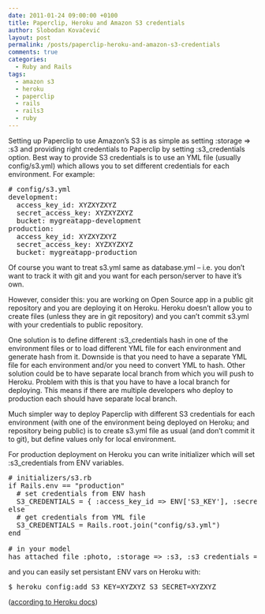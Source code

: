 ```yaml
---
date: 2011-01-24 09:00:00 +0100
title: Paperclip, Heroku and Amazon S3 credentials
author: Slobodan Kovačević
layout: post
permalink: /posts/paperclip-heroku-and-amazon-s3-credentials
comments: true
categories:
  - Ruby and Rails
tags:
  - amazon s3
  - heroku
  - paperclip
  - rails
  - rails3
  - ruby
---
```

Setting up Paperclip to use Amazon&#8217;s S3 is as simple as setting :storage => :s3 and providing right credentials to Paperclip by setting :s3_credentials option. Best way to provide S3 credentials is to use an YML file (usually config/s3.yml) which allows you to set different credentials for each environment. For example:

<pre># config/s3.yml
development:
  access_key_id: XYZXYZXYZ
  secret_access_key: XYZXYZXYZ
  bucket: mygreatapp-development
production:
  access_key_id: XYZXYZXYZ
  secret_access_key: XYZXYZXYZ
  bucket: mygreatapp-production
</pre>

Of course you want to treat s3.yml same as database.yml &#8211; i.e. you don&#8217;t want to track it with git and you want for each person/server to have it&#8217;s own.

However, consider this: you are working on Open Source app in a public git repository and you are deploying it on Heroku. Heroku doesn&#8217;t allow you to create files (unless they are in git repository) and you can&#8217;t commit s3.yml with your credentials to public repository.

One solution is to define different :s3_credentials hash in one of the environment files or to load different YML file for each environment and generate hash from it. Downside is that you need to have a separate YML file for each environment and/or you need to convert YML to hash. Other solution could be to have separate local branch from which you will push to Heroku. Problem with this is that you have to have a local branch for deploying. This means if there are multiple developers who deploy to production each should have separate local branch.

Much simpler way to deploy Paperclip with different S3 credentials for each environment (with one of the environment being deployed on Heroku; and repository being public) is to create s3.yml file as usual (and don&#8217;t commit it to git), but define values only for local environment.

For production deployment on Heroku you can write initializer which will set :s3_credentials from ENV variables.

<pre># initializers/s3.rb
if Rails.env == "production"
  # set credentials from ENV hash
  S3_CREDENTIALS = { :access_key_id => ENV['S3_KEY'], :secret_access_key => ENV['S3_SECRET'], :bucket => "sharedearth-production"}
else
  # get credentials from YML file
  S3_CREDENTIALS = Rails.root.join("config/s3.yml")
end

# in your model
has_attached_file :photo, :storage => :s3, :s3_credentials => S3_CREDENTIALS
</pre>

and you can easily set persistant ENV vars on Heroku with:

<pre>$ heroku config:add S3_KEY=XYZXYZ S3_SECRET=XYZXYZ
</pre>

([according to Heroku docs][1])

 [1]: http://docs.heroku.com/config-vars#quick-example
